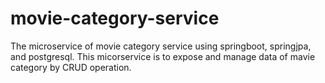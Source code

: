 # movie-category-service
The microservice of movie category service using springboot, springjpa, and postgresql.
This micorservice is to expose and manage data of mavie category by CRUD operation.

